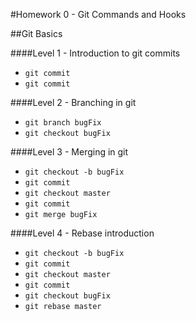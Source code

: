 #Homework 0 - Git Commands and Hooks

##Git Basics 

####Level 1 - Introduction to git commits

* `git commit` 
* `git commit`

####Level 2 - Branching in git

* `git branch bugFix`
* `git checkout bugFix`

####Level 3 - Merging in git

* `git checkout -b bugFix`
* `git commit`
* `git checkout master`
* `git commit`
* `git merge bugFix`

####Level 4 - Rebase introduction

* `git checkout -b bugFix`
* `git commit`
* `git checkout master`
* `git commit`
* `git checkout bugFix`
* `git rebase master`
